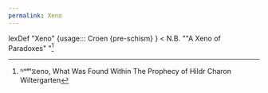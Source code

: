 ```yaml
---
permalink: Xeno
---
```

lexDef "Xeno" {usage::: Croen {pre-schism} } < N.B. ""A Xeno of Paradoxes" "[^XenoCroen]

[^XenoCroen]: ᴺᵒᵉᵗ⧖eno, What Was Found Within The Prophecy of Hildr Charon Wiltergarten
